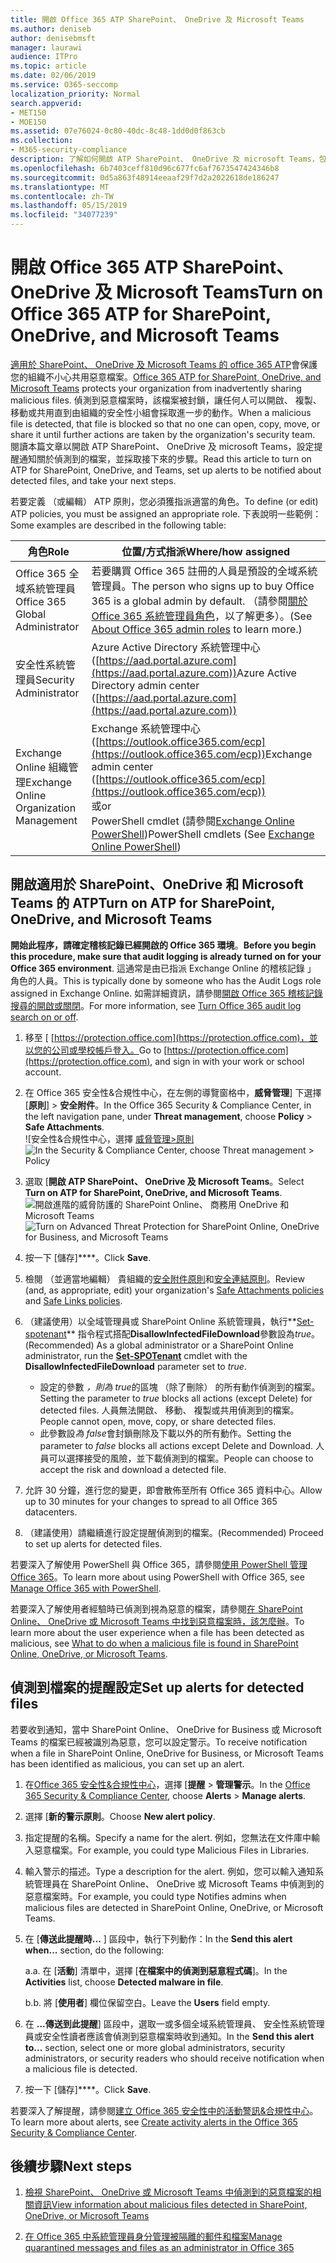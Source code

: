 ```yaml
---
title: 開啟 Office 365 ATP SharePoint、 OneDrive 及 Microsoft Teams
ms.author: deniseb
author: denisebmsft
manager: laurawi
audience: ITPro
ms.topic: article
ms.date: 02/06/2019
ms.service: O365-seccomp
localization_priority: Normal
search.appverid:
- MET150
- MOE150
ms.assetid: 07e76024-0c80-40dc-8c48-1dd0d0f863cb
ms.collection:
- M365-security-compliance
description: 了解如何開啟 ATP SharePoint、 OneDrive 及 microsoft Teams，包括如何設定警示，偵測到的檔案。
ms.openlocfilehash: 6b7403ceff810d96c677fc6af7673547424346b8
ms.sourcegitcommit: 0d5a863f48914eeaaf29f7d2a2022618de186247
ms.translationtype: MT
ms.contentlocale: zh-TW
ms.lasthandoff: 05/15/2019
ms.locfileid: "34077239"
---
```

# <a name="turn-on-office-365-atp-for-sharepoint-onedrive-and-microsoft-teams"></a><span data-ttu-id="dd700-103">開啟 Office 365 ATP SharePoint、 OneDrive 及 Microsoft Teams</span><span class="sxs-lookup"><span data-stu-id="dd700-103">Turn on Office 365 ATP for SharePoint, OneDrive, and Microsoft Teams</span></span>

<span data-ttu-id="dd700-104">[適用於 SharePoint、 OneDrive 及 Microsoft Teams 的 office 365 ATP](atp-for-spo-odb-and-teams.md)會保護您的組織不小心共用惡意檔案。</span><span class="sxs-lookup"><span data-stu-id="dd700-104">[Office 365 ATP for SharePoint, OneDrive, and Microsoft Teams](atp-for-spo-odb-and-teams.md) protects your organization from inadvertently sharing malicious files.</span></span> <span data-ttu-id="dd700-105">偵測到惡意檔案時，該檔案被封鎖，讓任何人可以開啟、 複製、 移動或共用直到由組織的安全性小組會採取進一步的動作。</span><span class="sxs-lookup"><span data-stu-id="dd700-105">When a malicious file is detected, that file is blocked so that no one can open, copy, move, or share it until further actions are taken by the organization's security team.</span></span> <span data-ttu-id="dd700-106">閱讀本篇文章以開啟 ATP SharePoint、 OneDrive 及 microsoft Teams，設定提醒通知關於偵測到的檔案，並採取接下來的步驟。</span><span class="sxs-lookup"><span data-stu-id="dd700-106">Read this article to turn on ATP for SharePoint, OneDrive, and Teams, set up alerts to be notified about detected files, and take your next steps.</span></span> 
  
<span data-ttu-id="dd700-107">若要定義 （或編輯） ATP 原則，您必須獲指派適當的角色。</span><span class="sxs-lookup"><span data-stu-id="dd700-107">To define (or edit) ATP policies, you must be assigned an appropriate role.</span></span> <span data-ttu-id="dd700-108">下表說明一些範例：</span><span class="sxs-lookup"><span data-stu-id="dd700-108">Some examples are described in the following table:</span></span>

|<span data-ttu-id="dd700-109">角色</span><span class="sxs-lookup"><span data-stu-id="dd700-109">Role</span></span>  |<span data-ttu-id="dd700-110">位置/方式指派</span><span class="sxs-lookup"><span data-stu-id="dd700-110">Where/how assigned</span></span>  |
|---------|---------|
|<span data-ttu-id="dd700-111">Office 365 全域系統管理員</span><span class="sxs-lookup"><span data-stu-id="dd700-111">Office 365 Global Administrator</span></span> |<span data-ttu-id="dd700-112">若要購買 Office 365 註冊的人員是預設的全域系統管理員。</span><span class="sxs-lookup"><span data-stu-id="dd700-112">The person who signs up to buy Office 365 is a global admin by default.</span></span> <span data-ttu-id="dd700-113">（請參閱[關於 Office 365 系統管理員角色](https://docs.microsoft.com/office365/admin/add-users/about-admin-roles)，以了解更多）。</span><span class="sxs-lookup"><span data-stu-id="dd700-113">(See [About Office 365 admin roles](https://docs.microsoft.com/office365/admin/add-users/about-admin-roles) to learn more.)</span></span>         |
|<span data-ttu-id="dd700-114">安全性系統管理員</span><span class="sxs-lookup"><span data-stu-id="dd700-114">Security Administrator</span></span> |<span data-ttu-id="dd700-115">Azure Active Directory 系統管理中心 ([https://aad.portal.azure.com](https://aad.portal.azure.com))</span><span class="sxs-lookup"><span data-stu-id="dd700-115">Azure Active Directory admin center ([https://aad.portal.azure.com](https://aad.portal.azure.com))</span></span>|
|<span data-ttu-id="dd700-116">Exchange Online 組織管理</span><span class="sxs-lookup"><span data-stu-id="dd700-116">Exchange Online Organization Management</span></span> |<span data-ttu-id="dd700-117">Exchange 系統管理中心 ([https://outlook.office365.com/ecp](https://outlook.office365.com/ecp))</span><span class="sxs-lookup"><span data-stu-id="dd700-117">Exchange admin center ([https://outlook.office365.com/ecp](https://outlook.office365.com/ecp))</span></span> <br><span data-ttu-id="dd700-118">或</span><span class="sxs-lookup"><span data-stu-id="dd700-118">or</span></span> <br>  <span data-ttu-id="dd700-119">PowerShell cmdlet (請參閱[Exchange Online PowerShell](https://docs.microsoft.com/powershell/exchange/exchange-online/exchange-online-powershell?view=exchange-ps))</span><span class="sxs-lookup"><span data-stu-id="dd700-119">PowerShell cmdlets (See [Exchange Online PowerShell](https://docs.microsoft.com/powershell/exchange/exchange-online/exchange-online-powershell?view=exchange-ps))</span></span> |
  
## <a name="turn-on-atp-for-sharepoint-onedrive-and-microsoft-teams"></a><span data-ttu-id="dd700-120">開啟適用於 SharePoint、OneDrive 和 Microsoft Teams 的 ATP</span><span class="sxs-lookup"><span data-stu-id="dd700-120">Turn on ATP for SharePoint, OneDrive, and Microsoft Teams</span></span>

<span data-ttu-id="dd700-121">**開始此程序，請確定稽核記錄已經開啟的 Office 365 環境**。</span><span class="sxs-lookup"><span data-stu-id="dd700-121">**Before you begin this procedure, make sure that audit logging is already turned on for your Office 365 environment**.</span></span> <span data-ttu-id="dd700-122">這通常是由已指派 Exchange Online 的稽核記錄 」 角色的人員。</span><span class="sxs-lookup"><span data-stu-id="dd700-122">This is typically done by someone who has the Audit Logs role assigned in Exchange Online.</span></span> <span data-ttu-id="dd700-123">如需詳細資訊，請參閱[開啟 Office 365 稽核記錄搜尋的開啟或關閉](turn-audit-log-search-on-or-off.md)。</span><span class="sxs-lookup"><span data-stu-id="dd700-123">For more information, see [Turn Office 365 audit log search on or off](turn-audit-log-search-on-or-off.md).</span></span>
  
1. <span data-ttu-id="dd700-124">移至 [ [https://protection.office.com](https://protection.office.com)，並以您的公司或學校帳戶登入。</span><span class="sxs-lookup"><span data-stu-id="dd700-124">Go to [https://protection.office.com](https://protection.office.com), and sign in with your work or school account.</span></span>
    
2. <span data-ttu-id="dd700-125">在 Office 365 安全性&amp;合規性中心，在左側的導覽窗格中，**威脅管理**] 下選擇 [**原則**] \> **安全附件**。</span><span class="sxs-lookup"><span data-stu-id="dd700-125">In the Office 365 Security &amp; Compliance Center, in the left navigation pane, under **Threat management**, choose **Policy** \> **Safe Attachments**.</span></span> <br/><span data-ttu-id="dd700-126">![安全性&amp;合規性中心，選擇 [威脅管理\>原則](media/08849c91-f043-4cd1-a55e-d440c86442f2.png)</span><span class="sxs-lookup"><span data-stu-id="dd700-126">![In the Security &amp; Compliance Center, choose Threat management \> Policy](media/08849c91-f043-4cd1-a55e-d440c86442f2.png)</span></span>
  
3. <span data-ttu-id="dd700-127">選取 [**開啟 ATP SharePoint、 OneDrive 及 Microsoft Teams**。</span><span class="sxs-lookup"><span data-stu-id="dd700-127">Select **Turn on ATP for SharePoint, OneDrive, and Microsoft Teams**.</span></span><br/><span data-ttu-id="dd700-128">![開啟進階的威脅防護的 SharePoint Online、 商務用 OneDrive 和 Microsoft Teams](media/48cfaace-59cc-4e60-bf86-05ff6b99bdbf.png)</span><span class="sxs-lookup"><span data-stu-id="dd700-128">![Turn on Advanced Threat Protection for SharePoint Online, OneDrive for Business, and Microsoft Teams](media/48cfaace-59cc-4e60-bf86-05ff6b99bdbf.png)</span></span>
  
4. <span data-ttu-id="dd700-129">按一下 [儲存]\*\*\*\*。</span><span class="sxs-lookup"><span data-stu-id="dd700-129">Click **Save**.</span></span>
    
5. <span data-ttu-id="dd700-130">檢閱 （並適當地編輯） 貴組織的[安全附件原則](set-up-atp-safe-attachments-policies.md)和[安全連結原則](set-up-atp-safe-links-policies.md)。</span><span class="sxs-lookup"><span data-stu-id="dd700-130">Review (and, as appropriate, edit) your organization's [Safe Attachments policies](set-up-atp-safe-attachments-policies.md) and [Safe Links policies](set-up-atp-safe-links-policies.md).</span></span>
    
6. <span data-ttu-id="dd700-131">（建議使用）以全域管理員或 SharePoint Online 系統管理員，執行**[Set-spotenant](https://docs.microsoft.com/powershell/module/sharepoint-online/Set-SPOTenant?view=sharepoint-ps)** 指令程式搭配**DisallowInfectedFileDownload**參數設為*true*。</span><span class="sxs-lookup"><span data-stu-id="dd700-131">(Recommended) As a global administrator or a SharePoint Online administrator, run the **[Set-SPOTenant](https://docs.microsoft.com/powershell/module/sharepoint-online/Set-SPOTenant?view=sharepoint-ps)** cmdlet with the **DisallowInfectedFileDownload** parameter set to  *true*.</span></span> <br/>
      - <span data-ttu-id="dd700-132">設定的參數 *，則為 true*的區塊 （除了刪除） 的所有動作偵測到的檔案。</span><span class="sxs-lookup"><span data-stu-id="dd700-132">Setting the parameter to *true* blocks all actions (except Delete) for detected files.</span></span> <span data-ttu-id="dd700-133">人員無法開啟、 移動、 複製或共用偵測到的檔案。</span><span class="sxs-lookup"><span data-stu-id="dd700-133">People cannot open, move, copy, or share detected files.</span></span>
      - <span data-ttu-id="dd700-134">此參數設*為 false*會封鎖刪除及下載以外的所有動作。</span><span class="sxs-lookup"><span data-stu-id="dd700-134">Setting the parameter to *false* blocks all actions except Delete and Download.</span></span> <span data-ttu-id="dd700-135">人員可以選擇接受的風險，並下載偵測到的檔案。</span><span class="sxs-lookup"><span data-stu-id="dd700-135">People can choose to accept the risk and download a detected file.</span></span>  
   
7. <span data-ttu-id="dd700-136">允許 30 分鐘，進行您的變更，即會散佈至所有 Office 365 資料中心。</span><span class="sxs-lookup"><span data-stu-id="dd700-136">Allow up to 30 minutes for your changes to spread to all Office 365 datacenters.</span></span>
    
8. <span data-ttu-id="dd700-137">（建議使用）請繼續進行設定提醒偵測到的檔案。</span><span class="sxs-lookup"><span data-stu-id="dd700-137">(Recommended) Proceed to set up alerts for detected files.</span></span>
    
<span data-ttu-id="dd700-138">若要深入了解使用 PowerShell 與 Office 365，請參閱[使用 PowerShell 管理 Office 365](https://docs.microsoft.com/office365/enterprise/powershell/manage-office-365-with-office-365-powershell)。</span><span class="sxs-lookup"><span data-stu-id="dd700-138">To learn more about using PowerShell with Office 365, see [Manage Office 365 with PowerShell](https://docs.microsoft.com/office365/enterprise/powershell/manage-office-365-with-office-365-powershell).</span></span> 

<span data-ttu-id="dd700-139">若要深入了解使用者經驗時已偵測到視為惡意的檔案，請參閱[在 SharePoint Online、 OneDrive 或 Microsoft Teams 中找到惡意檔案時，該怎麼辦](https://support.office.com/article/01e902ad-a903-4e0f-b093-1e1ac0c37ad2)。</span><span class="sxs-lookup"><span data-stu-id="dd700-139">To learn more about the user experience when a file has been detected as malicious, see [What to do when a malicious file is found in SharePoint Online, OneDrive, or Microsoft Teams](https://support.office.com/article/01e902ad-a903-4e0f-b093-1e1ac0c37ad2).</span></span> 
  
## <a name="set-up-alerts-for-detected-files"></a><span data-ttu-id="dd700-140">偵測到檔案的提醒設定</span><span class="sxs-lookup"><span data-stu-id="dd700-140">Set up alerts for detected files</span></span>

<span data-ttu-id="dd700-141">若要收到通知，當中 SharePoint Online、 OneDrive for Business 或 Microsoft Teams 的檔案已經被識別為惡意，您可以設定警示。</span><span class="sxs-lookup"><span data-stu-id="dd700-141">To receive notification when a file in SharePoint Online, OneDrive for Business, or Microsoft Teams has been identified as malicious, you can set up an alert.</span></span>
  
1. <span data-ttu-id="dd700-142">在[Office 365 安全性&amp;合規性中心](https://protection.office.com)，選擇 [**提醒** \> **管理警示**。</span><span class="sxs-lookup"><span data-stu-id="dd700-142">In the [Office 365 Security &amp; Compliance Center](https://protection.office.com), choose **Alerts** \> **Manage alerts**.</span></span>
    
2. <span data-ttu-id="dd700-143">選擇 [**新的警示原則**。</span><span class="sxs-lookup"><span data-stu-id="dd700-143">Choose **New alert policy**.</span></span>
    
3. <span data-ttu-id="dd700-144">指定提醒的名稱。</span><span class="sxs-lookup"><span data-stu-id="dd700-144">Specify a name for the alert.</span></span> <span data-ttu-id="dd700-145">例如，您無法在文件庫中輸入惡意檔案。</span><span class="sxs-lookup"><span data-stu-id="dd700-145">For example, you could type Malicious Files in Libraries.</span></span>
    
4. <span data-ttu-id="dd700-146">輸入警示的描述。</span><span class="sxs-lookup"><span data-stu-id="dd700-146">Type a description for the alert.</span></span> <span data-ttu-id="dd700-147">例如，您可以輸入通知系統管理員在 SharePoint Online、 OneDrive 或 Microsoft Teams 中偵測到的惡意檔案時。</span><span class="sxs-lookup"><span data-stu-id="dd700-147">For example, you could type Notifies admins when malicious files are detected in SharePoint Online, OneDrive, or Microsoft Teams.</span></span>
    
5. <span data-ttu-id="dd700-148">在 [**傳送此提醒時...** ] 區段中，執行下列動作：</span><span class="sxs-lookup"><span data-stu-id="dd700-148">In the **Send this alert when...** section, do the following:</span></span> 
    
    <span data-ttu-id="dd700-149">a.</span><span class="sxs-lookup"><span data-stu-id="dd700-149">a.</span></span> <span data-ttu-id="dd700-150">在 [**活動**] 清單中，選擇 [**在檔案中的偵測到惡意程式碼**]。</span><span class="sxs-lookup"><span data-stu-id="dd700-150">In the **Activities** list, choose **Detected malware in file**.</span></span>
    
    <span data-ttu-id="dd700-151">b.</span><span class="sxs-lookup"><span data-stu-id="dd700-151">b.</span></span> <span data-ttu-id="dd700-152">將 [**使用者**] 欄位保留空白。</span><span class="sxs-lookup"><span data-stu-id="dd700-152">Leave the **Users** field empty.</span></span> 
    
6. <span data-ttu-id="dd700-153">在 **...傳送到此提醒**] 區段中，選取一或多個全域系統管理員、 安全性系統管理員或安全性讀者應該會偵測到惡意檔案時收到通知。</span><span class="sxs-lookup"><span data-stu-id="dd700-153">In the **Send this alert to...** section, select one or more global administrators, security administrators, or security readers who should receive notification when a malicious file is detected.</span></span> 
    
7. <span data-ttu-id="dd700-154">按一下 [儲存]\*\*\*\*。</span><span class="sxs-lookup"><span data-stu-id="dd700-154">Click **Save**.</span></span>
    
<span data-ttu-id="dd700-155">若要深入了解提醒，請參閱[建立 Office 365 安全性中的活動警訊&amp;合規性中心](create-activity-alerts.md)。</span><span class="sxs-lookup"><span data-stu-id="dd700-155">To learn more about alerts, see [Create activity alerts in the Office 365 Security &amp; Compliance Center](create-activity-alerts.md).</span></span> 
  
## <a name="next-steps"></a><span data-ttu-id="dd700-156">後續步驟</span><span class="sxs-lookup"><span data-stu-id="dd700-156">Next steps</span></span>

1. [<span data-ttu-id="dd700-157">檢視 SharePoint、 OneDrive 或 Microsoft Teams 中偵測到的惡意檔案的相關資訊</span><span class="sxs-lookup"><span data-stu-id="dd700-157">View information about malicious files detected in SharePoint, OneDrive, or Microsoft Teams</span></span>](malicious-files-detected-in-spo-odb-or-teams.md)
    
2. [<span data-ttu-id="dd700-158">在 Office 365 中系統管理員身分管理被隔離的郵件和檔案</span><span class="sxs-lookup"><span data-stu-id="dd700-158">Manage quarantined messages and files as an administrator in Office 365</span></span>](manage-quarantined-messages-and-files.md)
    

  

